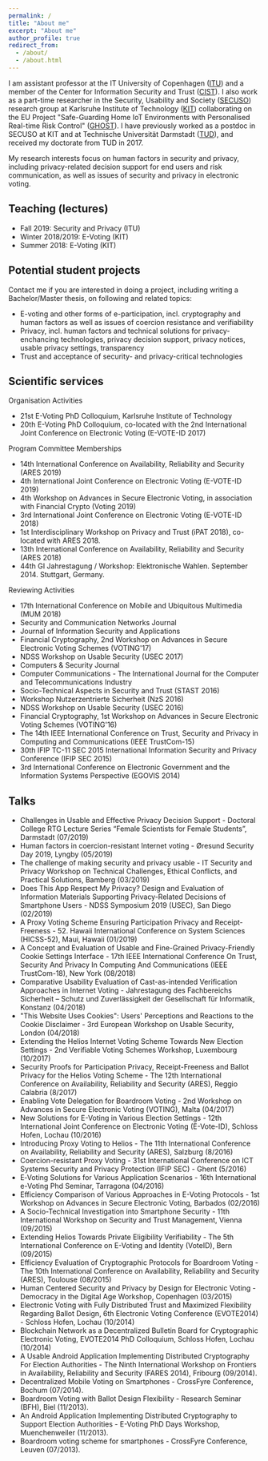 ```yaml
---
permalink: /
title: "About me"
excerpt: "About me"
author_profile: true
redirect_from: 
  - /about/
  - /about.html
---
```


I am assistant professor at the IT University of Copenhagen (<a href="https://www.itu.dk">ITU</a>) and a member of the Center for Information Security and Trust (<a href="https://cist.dk">CIST</a>). I also work as a part-time researcher in the Security, Usability and Society (<a href="https://secuso.aifb.kit.edu/index.php">SECUSO</a>) research group at Karlsruhe Institute of Technology (<a href="http://www.kit.edu">KIT</a>) collaborating on the EU Project "Safe-Guarding Home IoT Environments with Personalised Real-time Risk Control" (<a href="https://www.ghost-iot.eu">GHOST</a>).
I have previously worked as a postdoc in SECUSO at KIT and at Technische Universität Darmstadt (<a href="https://www.tu-darmstadt.de">TUD</a>), and received my doctorate from TUD in 2017.

My research interests focus on human factors in security and privacy, including privacy-related decision support for end users and risk communication, as well as issues of security and privacy in electronic voting. 

Teaching (lectures)
------

- Fall 2019: Security and Privacy (ITU)
- Winter 2018/2019: E-Voting (KIT)
- Summer 2018: E-Voting (KIT)

Potential student projects
------

Contact me if you are interested in doing a project, including writing a Bachelor/Master thesis, on following and related topics:

- E-voting and other forms of e-participation, incl. cryptography and human factors as well as issues of coercion resistance and verifiability
- Privacy, incl. human factors and technical solutions for privacy-enchancing technologies, privacy decision support, privacy notices, usable privacy settings, transparency
- Trust and acceptance of security- and privacy-critical technologies

Scientific services
------

Organisation Activities

- 21st E-Voting PhD Colloquium, Karlsruhe Institute of Technology
- 20th E-Voting PhD Colloquium, co-located with the 2nd International Joint Conference on Electronic Voting (E-VOTE-ID 2017)

Program Committee Memberships

- 14th International Conference on Availability, Reliability and Security (ARES 2019)
- 4th International Joint Conference on Electronic Voting (E-VOTE-ID 2019)
- 4th Workshop on Advances in Secure Electronic Voting, in association with Financial Crypto (Voting 2019)
- 3rd International Joint Conference on Electronic Voting (E-VOTE-ID 2018)
- 1st Interdisciplinary Workshop on Privacy and Trust (iPAT 2018), co-located with ARES 2018.
- 13th International Conference on Availability, Reliability and Security (ARES 2018)
- 44th GI Jahrestagung / Workshop: Elektronische Wahlen. September 2014. Stuttgart, Germany. 

Reviewing Activities

- 17th International Conference on Mobile and Ubiquitous Multimedia (MUM 2018)
- Security and Communication Networks Journal
- Journal of Information Security and Applications
- Financial Cryptography, 2nd Workshop on Advances in Secure Electronic Voting Schemes (VOTING'17)
- NDSS Workshop on Usable Security (USEC 2017)
- Computers & Security Journal
- Computer Communications - The International Journal for the Computer and Telecommunications Industry
- Socio-Technical Aspects in Security and Trust (STAST 2016)
- Workshop Nutzerzentrierte Sicherheit (NzS 2016)
- NDSS Workshop on Usable Security (USEC 2016)
- Financial Cryptography, 1st Workshop on Advances in Secure Electronic Voting Schemes (VOTING'16)
- The 14th IEEE International Conference on Trust, Security and Privacy in Computing and Communications (IEEE TrustCom-15)
- 30th IFIP TC-11 SEC 2015 International Information Security and Privacy Conference (IFIP SEC 2015)
- 3rd International Conference on Electronic Government and the Information Systems Perspective (EGOVIS 2014)

Talks
------

- Challenges in Usable and Effective Privacy Decision Support - Doctoral College RTG Lecture Series “Female Scientists for Female Students”, Darmstadt (07/2019)
- Human factors in coercion-resistant Internet voting - Øresund Security Day 2019, Lyngby (05/2019)
- The challenge of making security and privacy usable - IT Security and Privacy Workshop on Technical Challenges, Ethical Conflicts, and Practical Solutions, Bamberg (03/2019)
- Does This App Respect My Privacy? Design and Evaluation of Information Materials Supporting Privacy-Related Decisions of Smartphone Users - NDSS Symposium 2019 (USEC), San Diego (02/2019)
- A Proxy Voting Scheme Ensuring Participation Privacy and Receipt-Freeness - 52. Hawaii International Conference on System Sciences (HICSS-52), Maui, Hawaii (01/2019)
- A Concept and Evaluation of Usable and Fine-Grained Privacy-Friendly Cookie Settings Interface - 17th IEEE International Conference On Trust, Security And Privacy In Computing And Communications (IEEE TrustCom-18), New York (08/2018)
- Comparative Usability Evaluation of Cast-as-intended Verification Approaches in Internet Voting - Jahrestagung des Fachbereichs Sicherheit – Schutz und Zuverlässigkeit der Gesellschaft für Informatik, Konstanz (04/2018)
- "This Website Uses Cookies": Users' Perceptions and Reactions to the Cookie Disclaimer - 3rd European Workshop on Usable Security, London (04/2018)
- Extending the Helios Internet Voting Scheme Towards New Election Settings - 2nd Verifiable Voting Schemes Workshop, Luxembourg (10/2017)
- Security Proofs for Participation Privacy, Receipt-Freeness and Ballot Privacy for the Helios Voting Scheme - The 12th International Conference on Availability, Reliability and Security (ARES), Reggio Calabria (8/2017)
- Enabling Vote Delegation for Boardroom Voting - 2nd Workshop on Advances in Secure Electronic Voting (VOTING), Malta (04/2017)
- New Solutions for E-Voting in Various Election Settings - 12th International Joint Conference on Electronic Voting (E-Vote-ID), Schloss Hofen, Lochau (10/2016)
- Introducing Proxy Voting to Helios - The 11th International Conference on Availability, Reliability and Security (ARES), Salzburg (8/2016)
- Coercion-resistant Proxy Voting - 31st International Conference on ICT Systems Security and Privacy Protection (IFIP SEC) - Ghent (5/2016)
- E‐Voting Solutions for Various Application Scenarios - 16th International e-Voting Phd Seminar, Tarragona (04/2016)
- Efficiency Comparison of Various Approaches in E-Voting Protocols - 1st Workshop on Advances in Secure Electronic Voting, Barbados (02/2016)
- A Socio-Technical Investigation into Smartphone Security - 11th International Workshop on Security and Trust Management, Vienna (09/2015)
- Extending Helios Towards Private Eligibility Verifiability - The 5th International Conference on E-Voting and Identity (VoteID), Bern (09/2015)
- Efficiency Evaluation of Cryptographic Protocols for Boardroom Voting - The 10th International Conference on Availability, Reliability and Security (ARES), Toulouse (08/2015)
- Human Centered Security and Privacy by Design for Electronic Voting - Democracy in the Digital Age Workshop, Copenhagen (03/2015)
- Electronic Voting with Fully Distributed Trust and Maximized Flexibility Regarding Ballot Design, 6th Electronic Voting Conference (EVOTE2014) - Schloss Hofen, Lochau (10/2014)
- Blockchain Network as a Decentralized Bulletin Board for Cryptographic Electronic Voting, EVOTE2014 PhD Colloquium, Schloss Hofen, Lochau (10/2014)
- A Usable Android Application Implementing Distributed Cryptography For Election Authorities - The Ninth International Workshop on Frontiers in Availability, Reliability and Security (FARES 2014), Fribourg (09/2014).
- Decentralized Mobile Voting on Smartphones - CrossFyre Conference, Bochum (07/2014).
- Boardroom Voting with Ballot Design Flexibility - Research Seminar (BFH), Biel (11/2013).
- An Android Application Implementing Distributed Cryptography to Support Election Authorities - E-Voting PhD Days Workshop, Muenchenweiler (11/2013).
- Boardroom voting scheme for smartphones - CrossFyre Conference, Leuven (07/2013).
